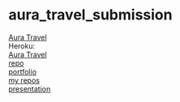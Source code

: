 # aura_travel_submission
 <p><a href="">Aura Travel</a>
    <br>Heroku:<br><a href="">Aura Travel</a>  
     <br><a href="https://github.com/davidherring1998/aura-travel">repo</a>    
     <br><a href="https://shelbybridwell.github.io/Professional_Portforlio/">portfolio</a>
     <br><a href="https://github.com/shelbybridwell?tab=repositories">my repos</a>
    <br><a href="https://docs.google.com/presentation/d/19TiO-KrFLwY5E-CFrioYITCl1pWJCMQU-YHRcYm9Low/edit#slide=id.g1fdb7ad12ec_0_61">presentation</a>
